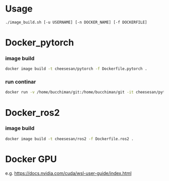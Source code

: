 # Usage

```sh
./image_build.sh [-u USERNAME] [-n DOCKER_NAME] [-f DOCKERFILE]
```

# Docker_pytorch
### image build
```sh
docker image build -t cheesesan/pytorch -f Dockerfile.pytorch .
```

### run continar
```sh
docker run -v /home/bucchiman/git:/home/bucchiman/git -it cheesesan/pytorch:latest
```



# Docker_ros2
### image build
```sh
docker image build -t cheesesan/ros2 -f Dockerfile.ros2 .
```

# Docker GPU
e.g. https://docs.nvidia.com/cuda/wsl-user-guide/index.html
